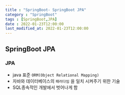 ```yaml
---
title : "SpringBoot- SpringBoot JPA"
category : "SpringBoot"
tags : [SpringBoot,JPA]
date : 2022-01-23T12:00:00
last_modified_at: 2022-01-23T12:00:00
---
```


## SpringBoot JPA

### JPA

- java 표준 `ORM(Object Relational Mapping)`
- 자바와 데이터베이스의 `패러다임` 을 일치 시켜주기 위한 기술
- SQL종속적인 개발에서 벗어나게 함